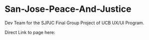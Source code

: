 # San-Jose-Peace-And-Justice

Dev Team for the SJPJC Final Group Project of UCB UX/UI Program. 

Direct Link to page here:
